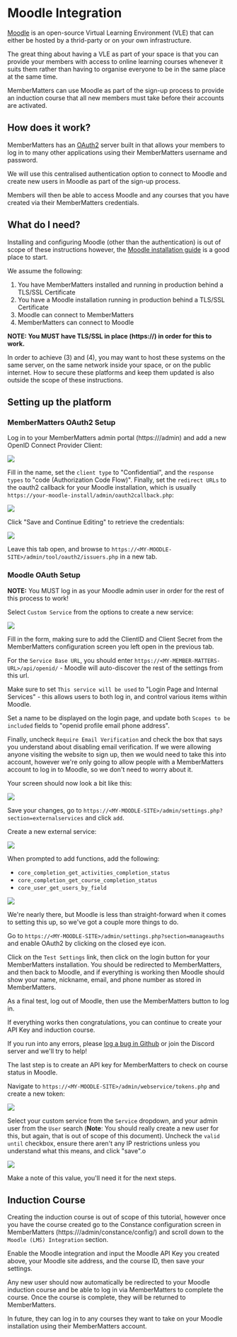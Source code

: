 # Moodle Integration

[Moodle](https://moodle.org/) is an open-source Virtual Learning Environment (VLE) that can either be hosted by a thrid-party or on your own infrastructure.

The great thing about having a VLE as part of your space is that you can provide your members with access to online learning courses whenever it suits them rather than having to organise everyone to be in the same place at the same time.

MemberMatters can use Moodle as part of the sign-up process to provide an induction course that all new members must take before their accounts are activated.

## How does it work?

MemberMatters has an [OAuth2](https://oauth.net/2/) server built in that allows your members to log in to many other applications using their MemberMatters username and password.

We will use this centralised authentication option to connect to Moodle and create new users in Moodle as part of the sign-up process.

Members will then be able to access Moodle and any courses that you have created via their MemberMatters credentials.

## What do I need?

Installing and configuring Moodle (other than the authentication) is out of scope of these instructions however, the [Moodle installation guide](https://docs.moodle.org/403/en/Installing_Moodle) is a good place to start.

We assume the following:

   1. You have MemberMatters installed and running in production behind a TLS/SSL Certificate
   2. You have a Moodle installation running in production behind a TLS/SSL Certificate
   3. Moodle can connect to MemberMatters
   4. MemberMatters can connect to Moodle

**NOTE: You MUST have TLS/SSL in place (https://) in order for this to work.**

In order to achieve (3) and (4), you may want to host these systems on the same server, on the same network inside your space, or on the public internet.  How to secure these platforms and keep them updated is also outside the scope of these instructions.

## Setting up the platform

### MemberMatters OAuth2 Setup

Log in to your MemberMatters admin portal (https://<your-member-matters-url>/admin) and add a new OpenID Connect Provider Client:

![](moodle-membermatters-openid.png)

Fill in the name, set the `client type` to "Confidential", and the `response types` to "code (Authorization Code Flow)".  Finally, set the `redirect URLs` to the oauth2 callback for your Moodle installation, which is usually `https://your-moodle-install/admin/oauth2callback.php`:

![](moodle-new-oauth2-client.png)

Click "Save and Continue Editing" to retrieve the credentials:

![](moodle-oauth2-secrets.png)

Leave this tab open, and browse to `https://<MY-MOODLE-SITE>/admin/tool/oauth2/issuers.php` in a new tab. 

### Moodle OAuth Setup

**NOTE:** You MUST log in as your Moodle admin user in order for the rest of this process to work!

Select `Custom Service` from the options to create a new service:

![](moodle-custom-service.png)

Fill in the form, making sure to add the ClientID and Client Secret from the MemberMatters configuration screen you left open in the previous tab.

For the `Service Base URL`, you should enter `https://<MY-MEMBER-MATTERS-URL>/api/openid/` - Moodle will auto-discover the rest of the settings from this url.

Make sure to set `This service will be used` to "Login Page and Internal Services" - this allows users to both log in, and control various items within Moodle.

Set a name to be displayed on the login page, and update both `Scopes to be included` fields to "openid profile email phone address".

Finally, uncheck `Require Email Verification` and check the box that says you understand about disabling email verification.  If we were allowing anyone visiting the website to sign up, then we would need to take this into account, however we're only going to allow people with a MemberMatters account to log in to Moodle, so we don't need to worry about it.

Your screen should now look a bit like this:

![](moodle-new-service-config.png)

Save your changes, go to `https://<MY-MOODLE-SITE>/admin/settings.php?section=externalservices` and click `add`.

Create a new external service:

![](moodle-external-service.png)

When prompted to add functions, add the following:

   * `core_completion_get_activities_completion_status`
   * `core_completion_get_course_completion_status`
   * `core_user_get_users_by_field`

![](moodle-external-functions.png)

We're nearly there, but Moodle is less than straight-forward when it comes to setting this up, so we've got a couple more things to do.

Go to `https://<MY-MOODLE-SITE>/admin/settings.php?section=manageauths` and enable OAuth2 by clicking on the closed eye icon.

Click on the `Test Settings` link, then click on the login button for your MemberMatters installation.  You should be redirected to MemberMatters, and then back to Moodle, and if everything is working then Moodle should show your name, nickname, email, and phone number as stored in MemberMatters.

As a final test, log out of Moodle, then use the MemberMatters button to log in.

If everything works then congratulations, you can continue to create your API Key and induction course.

If you run into any errors, please [log a bug in Github](https://github.com/membermatters/MemberMatters/issues) or join the Discord server and we'll try to help!

The last step is to create an API key for MemberMatters to check on course status in Moodle.

Navigate to `https://<MY-MOODLE-SITE>/admin/webservice/tokens.php` and create a new token:

![](moodle-api-key.png)

Select your custom service from the `Service` dropdown, and your admin user from the `User` search (**Note**: You should really create a new user for this, but again, that is out of scope of this document). Uncheck the `valid until` checkbox, ensure there aren't any IP restrictions unless you understand what this means, and click "save".o

![](moodle-api-token-output.png)

Make a note of this value, you'll need it for the next steps.


## Induction Course

Creating the induction course is out of scope of this tutorial, however once you have the course created go to the Constance configuration screen in MemberMatters (https://<MY-MEMBER-MATTERS-SITE>/admin/constance/config/) and scroll down to the `Moodle (LMS) Integration` section.

Enable the Moodle integration and input the Moodle API Key you created above, your Moodle site address, and the course ID, then save your settings.

Any new user should now automatically be redirected to your Moodle induction course and be able to log in via MemberMatters to complete the course.  Once the course is complete, they will be returned to MemberMatters.

In future, they can log in to any courses they want to take on your Moodle installation using their MemberMatters account.
